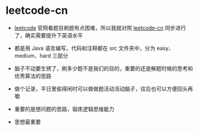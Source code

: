 # leetcode-cn
- [leetcode](https://leetcode.com) 官网看题目刷题有点困难，所以我就对照 [leetcode-cn](https://leetcode-cn.com) 同步进行了，确实需要提升下英语水平

- 都是用 Java 语言编写，代码和注释都在 src 文件夹中，分为 easy、medium、hard 三部分

- 脑子不动要生锈了，刷多少题不是我们的目的，重要的还是解题时候的思考和优秀算法的思路

- 做个记录，平日里偷得闲时可以做做题活动活动脑子，往后也可以方便回头再嚼

- 重要的是想问题的思路，锻炼逻辑思维能力

- 思想最重要
